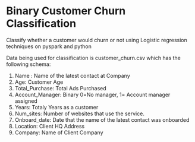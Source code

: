 # Binary Customer Churn Classification
Classify whether a customer would churn or not using Logistic regression techniques on pyspark and python

Data being used for classification is customer_churn.csv which has the following schema:

  1. Name : Name of the latest contact at Company
  2. Age: Customer Age
  3. Total_Purchase: Total Ads Purchased
  4. Account_Manager: Binary 0=No manager, 1= Account manager assigned
  5. Years: Totaly Years as a customer
  6. Num_sites: Number of websites that use the service.
  7. Onboard_date: Date that the name of the latest contact was onboarded
  8. Location: Client HQ Address
  9. Company: Name of Client Company

